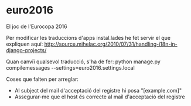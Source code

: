# euro2016
El joc de l'Eurocopa 2016

Per modificar les traduccions d'apps instal.lades he fet servir el que expliquen aquí: http://source.mihelac.org/2010/07/31/handling-i18n-in-django-projects/

Quan canviï qualsevol traducció, s'ha de fer:
python manage.py compilemessages --settings=euro2016.settings.local

Coses que falten per arreglar:
- Al subject del mail d'acceptació del registre hi posa "[example.com]"
- Assegurar-me que el host és correcte al mail d'acceptació del registre
